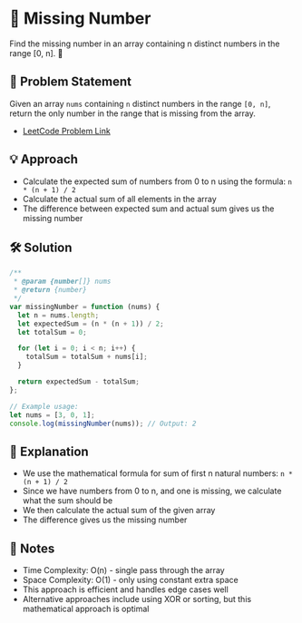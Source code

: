 # 🔢 Missing Number

Find the missing number in an array containing n distinct numbers in the range [0, n]. 🚀

## 📝 Problem Statement

Given an array `nums` containing `n` distinct numbers in the range `[0, n]`, return the only number in the range that is missing from the array.

- [LeetCode Problem Link](https://leetcode.com/problems/missing-number/)

## 💡 Approach

- Calculate the expected sum of numbers from 0 to n using the formula: `n * (n + 1) / 2`
- Calculate the actual sum of all elements in the array
- The difference between expected sum and actual sum gives us the missing number

## 🛠️ Solution

```js
/**
 * @param {number[]} nums
 * @return {number}
 */
var missingNumber = function (nums) {
  let n = nums.length;
  let expectedSum = (n * (n + 1)) / 2;
  let totalSum = 0;

  for (let i = 0; i < n; i++) {
    totalSum = totalSum + nums[i];
  }

  return expectedSum - totalSum;
};

// Example usage:
let nums = [3, 0, 1];
console.log(missingNumber(nums)); // Output: 2
```

## 🧠 Explanation

- We use the mathematical formula for sum of first n natural numbers: `n * (n + 1) / 2`
- Since we have numbers from 0 to n, and one is missing, we calculate what the sum should be
- We then calculate the actual sum of the given array
- The difference gives us the missing number

## 📝 Notes

- Time Complexity: O(n) - single pass through the array
- Space Complexity: O(1) - only using constant extra space
- This approach is efficient and handles edge cases well
- Alternative approaches include using XOR or sorting, but this mathematical approach is optimal
